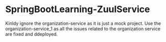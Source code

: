 # SpringBootLearning-ZuulService

Kinldy ignore the organization-service as it is just a mock project.
Use the organization-service_1 as all the issues related to the organization service are fixed and ddeployed.
